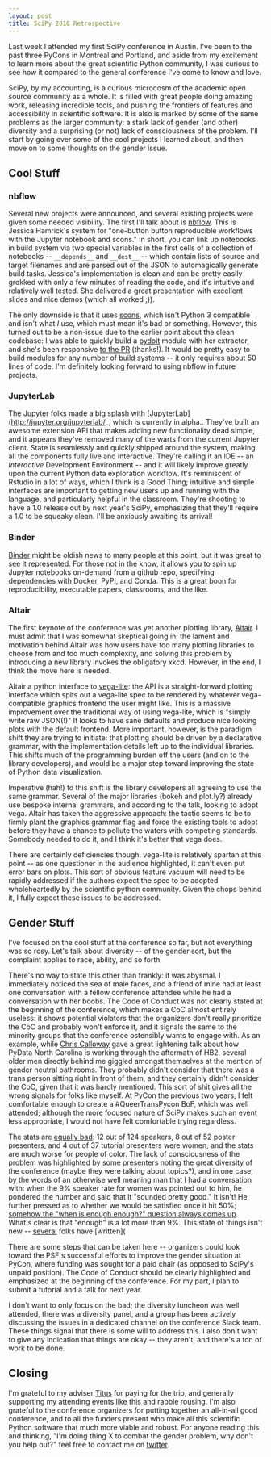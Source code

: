 ```yaml
---
layout: post
title: SciPy 2016 Retrospective
---
```


Last week I attended my first SciPy conference in Austin. I've been to the past three PyCons in Montreal and Portland,
and aside from my excitement to learn more about the great scientific Python community, I was curious to see how it
compared to the general conference I've come to know and love.

SciPy, by my accounting, is a curious microcosm of the academic open source community as a whole. It is filled with great
people doing amazing work, releasing incredible tools, and pushing the frontiers of features and accessibility in scientific
software. It is also is marked by some of the same problems as the larger community: a stark lack of gender (and other) diversity and a
surprising (or not) lack of consciousness of the problem. I'll start by going over some of the cool projects I learned about,
and then move on to some thoughts on the gender issue.

## Cool Stuff

### nbflow

Several new projects were announced, and several existing projects were given some needed visibility. The first I'll talk about is
[nbflow](https://github.com/jhamrick/nbflow). This is Jessica Hamrick's system for "one-button button reproducible workflows with the
Jupyter notebook and scons." In short, you can link up notebooks in build system via two special variables in the first cells of a
collection of notebooks -- `__depends__` and `__dest__` -- which contain lists of source and target filenames and
are parsed out of the JSON to automagically generate build tasks. Jessica's implementation is clean and can be pretty easily grokked with only
a few minutes of reading the code, and it's intuitive and relatively well tested. She delivered a great presentation with excellent slides and
nice demos (which all worked ;)). 

The only downside is that it uses [scons](https://bitbucket.org/scons), which isn't Python 3 compatible and isn't what *I* use, which must mean
it's bad or something. However, this turned out to be a non-issue due to the earlier point about the clean codebase: I was able to quickly
build a [pydoit](pydoit.org) module with her extractor, and she's been responsive [to the PR](https://github.com/jhamrick/nbflow/pull/5/) (thanks!).
It would be pretty easy to build modules for any number of build systems -- it only requires about 50 lines of code. I'm definitely looking forward
to using nbflow in future projects.

### JupyterLab

The Jupyter folks made a big splash with [JupyterLab](http://jupyter.org/jupyterlab/_, which is currently in alpha.. 
They've built an awesome extension API
that makes adding new functionality dead simple, and it appears they've removed many of the warts from the current Jupyter client. State is seamlessly
and quickly shipped around the system, making all the components fully live and interactive. They're calling it an IDE -- an *Interactive* Development
Environment -- and it will likely improve greatly upon the current Python data exploration workflow. It's reminiscent of Rstudio in a lot of ways,
which I think is a Good Thing; intuitive and simple interfaces are important to getting new users up and running with the language, and particularly
helpful in the classroom. They're shooting to have a 1.0 release out by next year's SciPy, emphasizing that they'll require a 1.0 to be squeaky clean.
I'll be anxiously awaiting its arrival!

### Binder

[Binder](http://mybinder.org/) might be oldish news to many people at this point, but it was great to see it represented. For those not in the know,
it allows you to spin up Jupyter notebooks on-demand from a github repo, specifying dependencies with Docker, PyPI, and Conda. This is a great boon
for reproducibility, executable papers, classrooms, and the like. 

### Altair

The first keynote of the conference was yet another plotting library, [Altair](https://github.com/ellisonbg/altair). I must admit that I was somewhat skeptical going in: the lament
and motivation behind Altair was how users have too many plotting libraries to choose from and too much complexity, and solving this problem
by introducing a new library invokes the obligatory xkcd. However, in the end, I think the move here is needed.

Altair a python interface to [vega-lite](https://github.com/vega/vega-lite): the API is a straight-forward plotting interface which spits out a vega-lite
spec to be rendered by whatever vega-compatible graphics frontend the user might like. This is a massive improvement over
the traditional way of using vega-lite, which is "simply write raw JSON(!)" It looks to have sane defaults and produce nice looking
plots with the default frontend. More important, however, is the paradigm shift they are trying to initiate: that plotting should be
driven by a declarative grammar, with the implementation details left up to the individual libraries. This shifts much of the
programming burden off the users (and on to the library developers), and would be a major step toward improving the state of Python
data visualization.

Imperative (hah!) to this shift is the library developers all agreeing to use the same grammar. Several of the major libraries (bokeh and plot.ly?)
already use bespoke internal grammars, and according to the talk, looking to adopt vega. Altair has taken the aggressive approach: the tactic seems to be
to firmly plant the graphics grammar flag and force the existing tools to adopt before they have a chance to pollute the waters with competing standards.
Somebody needed to do it, and I think it's better that vega does.

There are certainly deficiencies though. vega-lite is relatively spartan at this point -- as one questioner in the audience highlighted, it can't
even put error bars on plots. This sort of obvious feature vacuum will need to be rapidly addressed if the authors expect the spec to be adopted wholeheartedly
by the scientific python community. Given the chops behind it, I fully expect these issues to be addressed.

## Gender Stuff

I've focused on the cool stuff at the conference so far, but not everything was so rosy. Let's talk about diversity -- of the gender sort, but the complaint
applies to race, ability, and so forth.

There's no way to state this other than frankly: it was abysmal. I immediately noticed the sea of male faces, and
a friend of mine had at least one conversation with a fellow conference attendee while he had a conversation with her boobs. The Code of Conduct was
not clearly stated at the beginning of the conference, which makes a CoC almost entirely useless: it shows potential violators that the organizers don't
really prioritize the CoC and probably won't enforce it, and it signals the same to the minority groups that the conference ostensibly wants to engage
with. As an example, while [Chris Calloway](http://pydata.org/carolinas2016/about/organizers/) gave a great lightening talk about how PyData North Carolina is working through the aftermath of HB2, several older men
directly behind me giggled amongst themselves at the mention of gender neutral bathrooms. They probably didn't consider that there was a trans person sitting
right in front of them, and they certainly didn't consider the CoC, given that it was hardly mentioned. This sort of shit gives all the wrong signals 
for folks like myself. At PyCon the previous two years, I felt comfortable enough to create a #QueerTransPycon
BoF, which was well attended; although the more focused nature of SciPy makes such an event less appropriate, I would not have felt comfortable trying
regardless.

The stats are [equally bad](https://gist.github.com/jiffyclub/c1c75641b50a9370bb144f5623e177c4): 12 out of 124 speakers, 8 out of 52 poster presenters,
and 4 out of 37 tutorial presenters were women, and the stats are much worse for people of color. The lack of consciousness of the problem was highlighted
by some presenters noting the great diversity of the conference (maybe they were talking about topics?), and in one case, by the words of an otherwise well meaning man that I had a conversation
with: when the 9% speaker rate for women was pointed out to him, he pondered the number and said that it "sounded pretty good." It isn't! He further pressed
as to whether we would be satisfied once it hit 50%; [somehow the "when is enough enough?" question always comes up](https://youtu.be/SmkFX0myYU4?t=11). What's clear is
that "enough" is a lot more than 9%. This state of things isn't new -- [several](https://wrightaprilm.github.io/posts/lonely.html) folks have [written](

There are some steps that can be taken here -- organizers could look toward the PSF's successful efforts to improve the gender situation at PyCon, where funding was sought
for a paid chair (as opposed to SciPy's unpaid position). The Code of Conduct should be clearly highlighted and emphasized at the beginning of the conference.
For my part, I plan to submit a tutorial and a talk for next year.

I don't want to only focus on the bad; the diversity luncheon was well attended, there was a diversity panel, and a group has been actively discussing the issues in a dedicated channel on the
conference Slack team. These things signal that there is some will to address this. I also don't want to give any indication that things are okay -- they aren't,
and there's a ton of work to be done. 

## Closing

I'm grateful to my adviser [Titus](http://ivory.idyll.org/blog/) for paying for the trip, and generally supporting my attending events like this and rabble rousing. I'm
also grateful to the conference organizers for putting together an all-in-all good conference, and to all the funders present who make all this scientific Python software
that much more viable and robust.
For anyone reading this and thinking, "I'm doing thing X to combat the gender problem, why don't you help out?" feel free to contact me on [twitter](https://twitter.com/camille_codon).
